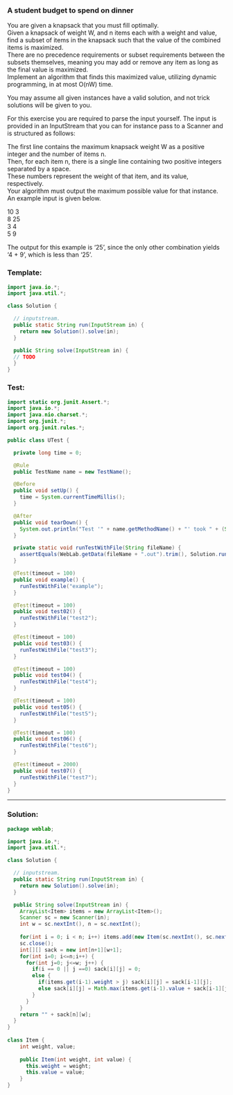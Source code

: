 ### A student budget to spend on dinner
You are given a knapsack that you must fill optimally.  
Given a knapsack of weight W, and n items each with a weight and value, find a subset of items in the knapsack such that the value of the combined items is maximized.  
There are no precedence requirements or subset requirements between the subsets themselves, meaning you may add or remove any item as long as the final value is maximized.  
Implement an algorithm that finds this maximized value, utilizing dynamic programming, in at most O(nW) time.

You may assume all given instances have a valid solution, and not trick solutions will be given to you.

For this exercise you are required to parse the input yourself.
The input is provided in an InputStream that you can for instance pass to a Scanner and is structured as follows:

The first line contains the maximum knapsack weight W
as a positive integer and the number of items n.  
Then, for each item n, there is a single line containing two positive integers separated by a space.  
These numbers represent the weight of that item, and its value, respectively.  
Your algorithm must output the maximum possible value for that instance. An example input is given below.

10 3  
8 25     
3 4     
5 9     

The output for this example is ‘25’, since the only other combination yields ‘4 + 9’, which is less than ‘25’.

### Template:
```java
import java.io.*;
import java.util.*;

class Solution {

  // inputstream.
  public static String run(InputStream in) {
    return new Solution().solve(in);
  }

  public String solve(InputStream in) {
  // TODO
  }
}

```

### Test:
```java
import static org.junit.Assert.*;
import java.io.*;
import java.nio.charset.*;
import org.junit.*;
import org.junit.rules.*;

public class UTest {

  private long time = 0;

  @Rule
  public TestName name = new TestName();

  @Before
  public void setUp() {
    time = System.currentTimeMillis();
  }

  @After
  public void tearDown() {
    System.out.println("Test '" + name.getMethodName() + "' took " + (System.currentTimeMillis() - time) + "ms");
  }

  private static void runTestWithFile(String fileName) {
    assertEquals(WebLab.getData(fileName + ".out").trim(), Solution.run(new ByteArrayInputStream(WebLab.getData(fileName + ".in").getBytes(StandardCharsets.UTF_8))).trim());
  }

  @Test(timeout = 100)
  public void example() {
    runTestWithFile("example");
  }

  @Test(timeout = 100)
  public void test02() {
    runTestWithFile("test2");
  }

  @Test(timeout = 100)
  public void test03() {
    runTestWithFile("test3");
  }

  @Test(timeout = 100)
  public void test04() {
    runTestWithFile("test4");
  }

  @Test(timeout = 100)
  public void test05() {
    runTestWithFile("test5");
  }

  @Test(timeout = 100)
  public void test06() {
    runTestWithFile("test6");
  }

  @Test(timeout = 2000)
  public void test07() {
    runTestWithFile("test7");
  }
}

```

___________________________________________________________________________________________________________________
### Solution:
```java
package weblab;

import java.io.*;
import java.util.*;

class Solution {

  // inputstream.
  public static String run(InputStream in) {
    return new Solution().solve(in);
  }

  public String solve(InputStream in) {
    ArrayList<Item> items = new ArrayList<Item>();
    Scanner sc = new Scanner(in);
    int w = sc.nextInt(), n = sc.nextInt();
    
    for(int i = 0; i < n; i++) items.add(new Item(sc.nextInt(), sc.nextInt()));
    sc.close();
    int[][] sack = new int[n+1][w+1];
    for(int i=0; i<=n;i++) {
      for(int j=0; j<=w; j++) {
        if(i == 0 || j ==0) sack[i][j] = 0;
        else {
          if(items.get(i-1).weight > j) sack[i][j] = sack[i-1][j];
          else sack[i][j] = Math.max(items.get(i-1).value + sack[i-1][j - items.get(i-1).weight] , sack[i-1][j]);
        }
      }
    }
    return "" + sack[n][w];
  }
}
  
class Item {
    int weight, value;
    
    public Item(int weight, int value) {
      this.weight = weight;
      this.value = value;
    }
}


```
